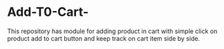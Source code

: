 # Add-T0-Cart-
This repository has module for adding product in cart with simple click on product add to cart button and keep track on cart item side by side.
